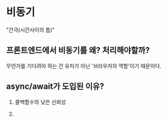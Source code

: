 # 비동기

"간극(시간사이의 틈)"

## 프론트엔드에서 비동기를 왜? 처리해야할까?

무언가를 기다려야 하는 건 유저가 아닌 '브라우저의 역할'이기 때문이다.

## async/await가 도입된 이유?

1. 콜백함수의 낮은 신뢰성

2.
